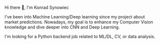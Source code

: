 Hi there 👋, I'm Konrad Synowiec


I've been into Machine Learning/Deep learning since my project about market predictions. 
Nowadays, my goal is to enhance my Computer Vision knowledge and dive deeper into CNN and Deep Learning.

I'm looking for a Python backend job related to ML/DL, CV, or data analysis.
<!--
**Kkoonnrr/Kkoonnrr** is a ✨ _special_ ✨ repository because its `README.md` (this file) appears on your GitHub profile.

Here are some ideas to get you started:

- 🔭 I’m currently working on ...
- 🌱 I’m currently learning ...
- 👯 I’m looking to collaborate on ...
- 🤔 I’m looking for help with ...
- 💬 Ask me about ...
- 📫 How to reach me: ...
- 😄 Pronouns: ...
- ⚡ Fun fact: ...
-->
